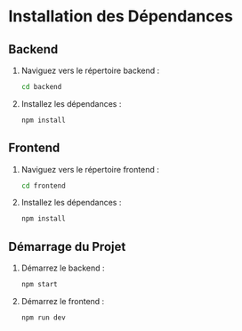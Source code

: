 # Installation des Dépendances

## Backend

1. Naviguez vers le répertoire backend :
   ```bash
   cd backend
   ```
2. Installez les dépendances :
   ```bash
   npm install
   ```

## Frontend

1. Naviguez vers le répertoire frontend :
   ```bash
   cd frontend
   ```
2. Installez les dépendances :
   ```bash
   npm install
   ```

## Démarrage du Projet

1. Démarrez le backend :
   ```bash
   npm start
   ```
2. Démarrez le frontend :
   ```bash
   npm run dev
   ```

